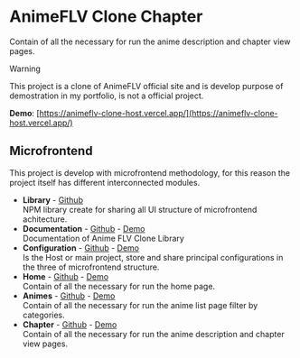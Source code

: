 # AnimeFLV Clone Chapter

Contain of all the necessary for run the anime description and chapter view pages.

> [!WARNING]
> This project is a clone of AnimeFLV official site and is develop purpose of demostration in my portfolio, is not a official project.

**Demo**: [https://animeflv-clone-host.vercel.app/](https://animeflv-clone-host.vercel.app/)

## Microfrontend

This project is develop with microfrontend methodology, for this reason the project itself has different interconnected modules.

- **Library** - [Github](https://github.com/matidiaz000/animeflv-clone-library/)<br />
NPM library create for sharing all UI structure of microfrontend achitecture.
- **Documentation** - [Github](https://github.com/matidiaz000/animeflv-clone-docs/) - [Demo](https://animeflv-clone-docs.vercel.app/)<br />
Documentation of Anime FLV Clone Library
- **Configuration** - [Github](https://github.com/matidiaz000/animeflv-clone-host/) - [Demo](https://animeflv-clone-host.vercel.app/)<br />
Is the Host or main project, store and share principal configurations in the three of microfrontend structure.
- **Home** - [Github](https://github.com/matidiaz000/animeflv-clone-home/) - [Demo](https://animeflv-clone-home.vercel.app/)<br />
Contain of all the necessary for run the home page.
- **Animes** - [Github](https://github.com/matidiaz000/animeflv-clone-animes/) - [Demo](https://animeflv-clone-animes.vercel.app/)<br />
Contain of all the necessary for run the anime list page filter by categories.
- **Chapter** - [Github](https://github.com/matidiaz000/animeflv-clone-chapter/) - [Demo](https://animeflv-clone-chapter.vercel.app/)<br />
Contain of all the necessary for run the anime description and chapter view pages.